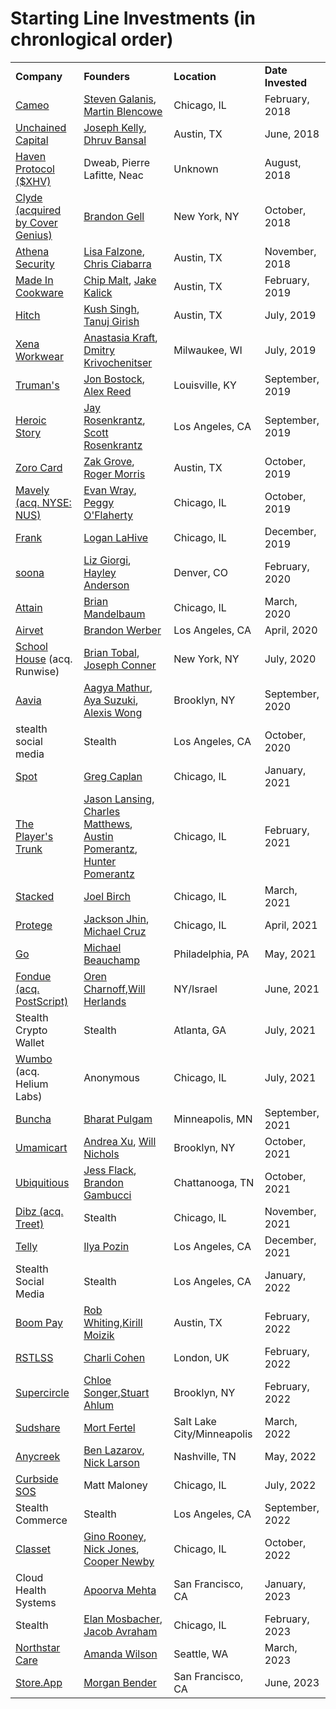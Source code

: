 # Starting Line Investments (in chronlogical order)

<table>
  <tr>
    <td> <b>Company</b> </td>
    <td> <b>Founders</b> </td>
    <td> <b>Location</b> </td>
    <td> <b>Date Invested</b> </td>
  </tr>
    <tr>
      <td> <a href="http://www.cameo.com">Cameo</a></td>
      <td> <a href="https://twitter.com/Mr3ONE2">Steven Galanis</a>, <a href="https://www.linkedin.com/in/martin-blencowe-b1768114a/">Martin Blencowe</a> </td>
      <td> Chicago, IL </td>
      <td> February, 2018 </td>
  </tr>
      <tr>
        <td> <a href="http://www.unchained-capital.com">Unchained Capital</a></td>
        <td> <a href="https://twitter.com/josephkelly">Joseph Kelly</a>, <a href="https://twitter.com/dhruvbansal">Dhruv Bansal</a> </td>
      <td> Austin, TX </td>
      <td> June, 2018 </td>
  </tr>
      <tr>
        <td> <a href="http://www.havenprotocol.com">Haven Protocol ($XHV)</a></td>
        <td> Dweab, Pierre Lafitte, Neac </td>
      <td> Unknown </td>
      <td> August, 2018 </td>
  </tr>
        <tr>
          <td> <a href="http://www.joinclyde.com">Clyde (acquired by Cover Genius)</a></td>
          <td> <a href="https://www.linkedin.com/in/brandon-gell-37836599/">Brandon Gell</a> </td>
      <td> New York, NY </td>
      <td> October, 2018 </td>
  </tr>
        <tr>
          <td> <a href="http://www.athena-security.com">Athena Security</a></td>
          <td> <a href="https://twitter.com/LisaFalzone">Lisa Falzone</a>, <a href="https://www.linkedin.com/in/ccciabarra/">Chris Ciabarra</a> </td>
      <td> Austin, TX </td>
      <td> November, 2018 </td>
  </tr>
  </tr>
        <tr>
  <td><a href="http://www.madeincookware.com">Made In Cookware</a> </td>
  <td><a href="https://www.linkedin.com/in/bradfordmalt/">Chip Malt</a>, <a href="https://www.linkedin.com/in/jake-kalick-26b44224/">Jake Kalick</a></td>
      <td> Austin, TX </td>
      <td> February, 2019 </td>
  </tr>
       <tr>
  <td><a href="http://www.hitch.net">Hitch</a> </td>
  <td><a href="https://www.linkedin.com/in/kushksingh/">Kush Singh</a>, <a href="https://www.linkedin.com/in/tanuj-girish-9b9873a1/">Tanuj Girish</a></td>
      <td> Austin, TX </td>
      <td> July, 2019 </td>
  </tr>
         <tr>
  <td><a href="https://xenaworkwear.com/">Xena Workwear</a> </td>
  <td><a href="https://www.linkedin.com/in/anastasia-kraft-b10878aa/">Anastasia Kraft</a>, <a href="https://www.linkedin.com/in/dmitrykrivochenitser/">Dmitry Krivochenitser</a></td>
      <td> Milwaukee, WI </td>
      <td> July, 2019 </td>
  </tr>
        <tr>
  <td><a href="https://www.trumans.com/">Truman's</a> </td>
  <td><a href="https://www.linkedin.com/in/jonbostock/">Jon Bostock</a>, <a href="https://www.linkedin.com/in/areed34/">Alex Reed</a></td>
      <td> Louisville, KY </td>
      <td> September, 2019 </td>
  </tr>
          <tr>
  <td><a href="https://www.figments.gg/">Heroic Story</a> </td>
  <td><a href="https://www.linkedin.com/in/jay-rosenkrantz-05846511b/">Jay Rosenkrantz</a>, <a href="https://www.linkedin.com/in/scottrosenkrantz/">Scott Rosenkrantz</a></td>
      <td> Los Angeles, CA </td>
      <td> September, 2019 </td>
  </tr>
            <tr>
  <td><a href="https://www.zorocard.com/">Zoro Card</a> </td>
  <td><a href="https://www.linkedin.com/in/zakgrove/">Zak Grove</a>, <a href="https://www.linkedin.com/in/rogeralanmorris/">Roger Morris</a></td>
      <td> Austin, TX </td>
      <td> October, 2019 </td>
  </tr>
              <tr>
  <td><a href="https://www.mavely.life/">Mavely (acq. NYSE: NUS)</a> </td>
  <td><a href="https://www.linkedin.com/in/evanjwray/">Evan Wray</a>, <a href="https://www.linkedin.com/in/peggy-o-flaherty-50642426/">Peggy O'Flaherty</a></td>
      <td> Chicago, IL </td>
      <td> October, 2019 </td>
  </tr>
                <tr>
  <td><a href="https://getfrank.com/">Frank</a> </td>
  <td><a href="linkedin.com/in/loganlahive/">Logan LaHive</a></td>
      <td> Chicago, IL </td>
      <td> December, 2019 </td>
  </tr>
                <tr>
  <td><a href="https://www.soona.co">soona</a> </td>
  <td><a href="https://www.linkedin.com/in/elizabethgiorgi/">Liz Giorgi</a>, <a href="https://www.linkedin.com/in/hayleyanderson/">Hayley Anderson</a></td>
      <td> Denver, CO </td>
      <td> February, 2020 </td>
  </tr>
                  <tr>
  <td><a href="https://www.attaindata.io/">Attain</a> </td>
  <td><a href="https://www.linkedin.com/in/brianmandelbaum/">Brian Mandelbaum</a> </td>
      <td> Chicago, IL </td>
      <td> March, 2020 </td>
  </tr>
                  <tr>
  <td><a href="https://www.airvet.com">Airvet</a> </td>
  <td><a href="https://www.linkedin.com/in/brandonwerber/">Brandon Werber</a></td>
      <td> Los Angeles, CA </td>
      <td> April, 2020 </td>
  </tr>
      <tr>
  <td><a href="https://www.getschoolhouse.com">School House</a> (acq. Runwise)</td>
  <td><a href="https://www.linkedin.com/in/brian-tobal-a4946911/">Brian Tobal</a>, <a href="https://www.linkedin.com/in/joseph-connor-b6a96a16/">Joseph Conner</a></td>
      <td> New York, NY </td>
      <td> July, 2020 </td>
  </tr>
  <tr>
    <td><a href="https://www.aavia.io">Aavia</a> </td>
  <td><a href="https://www.linkedin.com/in/aagyamathur/">Aagya Mathur</a>, <a href="https://www.linkedin.com/in/aksuzuki/">Aya Suzuki</a>,  <a href="https://www.linkedin.com/in/alexis-wong-aavia/">Alexis Wong</a> </td>
      <td> Brooklyn, NY </td>
      <td> September, 2020 </td>
  </tr>
  <tr>
      <td>stealth social media </td>
  <td>Stealth </td>
      <td> Los Angeles, CA </td>
      <td> October, 2020 </td>
  </tr>
    <tr>
      <td><a href="https://www.meetwithspot.com">Spot</a> </td>
  <td><a href="https://www.linkedin.com/in/gregcaplan/">Greg Caplan</a></td>
      <td> Chicago, IL </td>
      <td> January, 2021 </td>
  </tr>
    <tr>
  <td><a href="https://www.theplayerstrunk.com">The Player's Trunk</a></td>
  <td><a href="https://www.linkedin.com/in/jason-lansing/">Jason Lansing</a>, <a href="https://www.linkedin.com/in/cmatt1/">Charles Matthews</a>, <a href="https://www.linkedin.com/in/austin-pomerantz-56557b155/">Austin Pomerantz</a>, <a href="https://www.linkedin.com/in/hunter-pomerantz/">Hunter Pomerantz</a>  </td>
      <td> Chicago, IL </td>
      <td> February, 2021 </td>
  </tr>
     <tr>
  <td><a href="https://www.stackedinvest.com">Stacked</a></td>
  <td><a href="https://www.linkedin.com/in/joelbirch1/">Joel Birch</a></td>
      <td> Chicago, IL </td>
      <td> March, 2021 </td>
  </tr>
    <tr>
  <td><a href="https://www.protege.com">Protege</a></td>
  <td><a href="https://www.linkedin.com/in/jacksonjhin/">Jackson Jhin</a>, <a href="https://www.linkedin.com/in/mdcruz/">Michael Cruz</a></td>
      <td> Chicago, IL </td>
      <td> April, 2021 </td>
  </tr>
      <tr>
  <td><a href="https://www.drivego.com">Go</a></td>
  <td><a href="https://www.linkedin.com/in/michaeltbeauchamp/">Michael Beauchamp</a> </td>
      <td> Philadelphia, PA </td>
      <td> May, 2021 </td>
  </tr>
      <tr>
  <td><a href="https://www.getfondue.com">Fondue (acq. PostScript)</a></td>
  <td><a href="https://www.linkedin.com/in/orencharnoff/">Oren Charnoff</a>,<a href="https://www.linkedin.com/in/williamherlands/">Will Herlands</a> </td>
      <td> NY/Israel </td>
      <td> June, 2021 </td>
  </tr>
      <tr>
  <td>Stealth Crypto Wallet</td>
  <td>Stealth</td>
      <td> Atlanta, GA </td>
      <td> July, 2021 </td>
  </tr>
        <tr>
  <td><a href="https://wum.bo/">Wumbo</a> (acq. Helium Labs)</td>
  <td>Anonymous</td>
      <td> Chicago, IL </td>
      <td> July, 2021 </td>
  </tr>
        <tr>
  <td><a href="https://www.gobuncha.com">Buncha</a></td>
  <td><a href="https://www.linkedin.com/in/bpulgam/">Bharat Pulgam</a></td>
      <td> Minneapolis, MN </td>
      <td> September, 2021 </td>
  </tr>
          <tr>
  <td><a href="https://www.umamicart.com">Umamicart</a></td>
  <td><a href="https://www.linkedin.com/in/andrea-xu-she-her-35ba9435/">Andrea Xu</a>, <a href="https://www.linkedin.com/in/wsumnernichols/">Will Nichols</a></td>
      <td> Brooklyn, NY </td>
      <td> October, 2021 </td>
  </tr>
      <tr>
  <td><a href="https://www.ubiquitousinfluence.com">Ubiquitious</a></td>
  <td><a href="https://www.linkedin.com/in/jess-flack/">Jess Flack</a>, <a href="https://www.linkedin.com/in/brandongambucci/">Brandon Gambucci</a></td>
      <td> Chattanooga, TN </td>
      <td> October, 2021 </td>
  </tr>
    <tr>
  <td><a href="https://www.thedibz.com">Dibz (acq. Treet)</a></td>
  <td>Stealth</td>
      <td> Chicago, IL </td>
      <td> November, 2021 </td>
  </tr>
    <tr>
  <td><a href="http://www.freetelly.com">Telly</a></td>
  <td><a href="https://www.linkedin.com/in/ipozin/">Ilya Pozin</a></td>
      <td> Los Angeles, CA </td>
      <td> December, 2021 </td>
  </tr>
     <tr>
  <td>Stealth Social Media</td>
  <td>Stealth</td>
      <td> Los Angeles, CA </td>
      <td> January, 2022 </td>
  </tr>
     <tr>
  <td><a href="https://www.boompay.app">Boom Pay</a></td>
  <td><a href="https://www.linkedin.com/in/robwhiting/">Rob Whiting</a>,<a href="https://www.linkedin.com/in/robwhiting/">Kirill Moizik</a> </td>
      <td> Austin, TX </td>
      <td> February, 2022 </td>
  </tr>
   <tr>
  <td><a href="www.rstlss.xyz">RSTLSS</a></td>
  <td><a href="https://www.linkedin.com/in/charlicohen/">Charli Cohen</a></td>
      <td> London, UK </td>
      <td> February, 2022 </td>
  </tr>
       <tr>
  <td><a href="https://supercircle.world/">Supercircle</a></td>
  <td><a href="https://www.linkedin.com/in/chloe-marie-songer-9b43302a/">Chloe Songer</a>,<a href="https://www.linkedin.com/in/stuart-ahlum-7126647b/">Stuart Ahlum</a> </td>
      <td> Brooklyn, NY </td>
      <td> February, 2022 </td>
  </tr>
     <tr>
  <td><a href="https://www.sudshare.com">Sudshare</a></td>
  <td><a href="https://www.linkedin.com/in/mortfertel/">Mort Fertel</a></td>
      <td> Salt Lake City/Minneapolis </td>
      <td> March, 2022 </td>
  </tr>
     <tr>
  <td><a href="https://anycreek.com/">Anycreek</a></td>
  <td><a href="https://www.linkedin.com/in/benjamin-lazarov-43495b26/">Ben Lazarov</a>, <a href="https://www.linkedin.com/in/nickclarson/">Nick Larson</a></td>
      <td> Nashville, TN </td>
      <td> May, 2022 </td>
  </tr>
      <tr>
  <td><a href="https://www.curbsidesos.com/roadside-assistance/">Curbside SOS</a></td>
  <td>Matt Maloney</td>
      <td> Chicago, IL </td>
      <td> July, 2022 </td>
  </tr>
      <tr>
  <td>Stealth Commerce</td>
  <td>Stealth</td>
      <td> Los Angeles, CA </td>
      <td> September, 2022 </td>
  </tr>
        <tr>
  <td><a href="www.classet.org">Classet</a></td>
  <td><a href="https://www.linkedin.com/in/gino-rooney-9792722b/">Gino Rooney</a>, <a href="https://www.linkedin.com/in/nick-jones-12838680/">Nick Jones</a>, <a href="https://www.linkedin.com/in/coopernewby/">Cooper Newby</a></td>
      <td> Chicago, IL </td>
      <td> October, 2022 </td>
  </tr>
  <tr>
    <td>Cloud Health Systems</td>
  <td><a href="https://www.linkedin.com/in/apoorvamehta/">Apoorva Mehta</a></td>
      <td> San Francisco, CA </td>
      <td> January, 2023 </td>
  </tr>
  <tr>
      <td>Stealth</td>
  <td><a href="https://www.linkedin.com/in/elanmosbacher/">Elan Mosbacher</a>, <a href="https://www.linkedin.com/in/jacob-avraham-78bb701b6/">Jacob Avraham</a></td>
      <td> Chicago, IL </td>
      <td> February, 2023 </td>
  </tr>
    <tr>
  <td><a href="https://northstarcare.com/">Northstar Care</a></td>
  <td><a href="https://www.linkedin.com/in/amandawilsonmd/">Amanda Wilson</a></td>
      <td> Seattle, WA </td>
      <td> March, 2023 </td>
  </tr>
  <td><a href="https://www.store.app">Store.App</a></td>
  <td><a href="https://www.linkedin.com/in/morganbender/">Morgan Bender</a></td>
      <td> San Francisco, CA </td>
      <td> June, 2023 </td>
  </tr>  
  </table>
  
